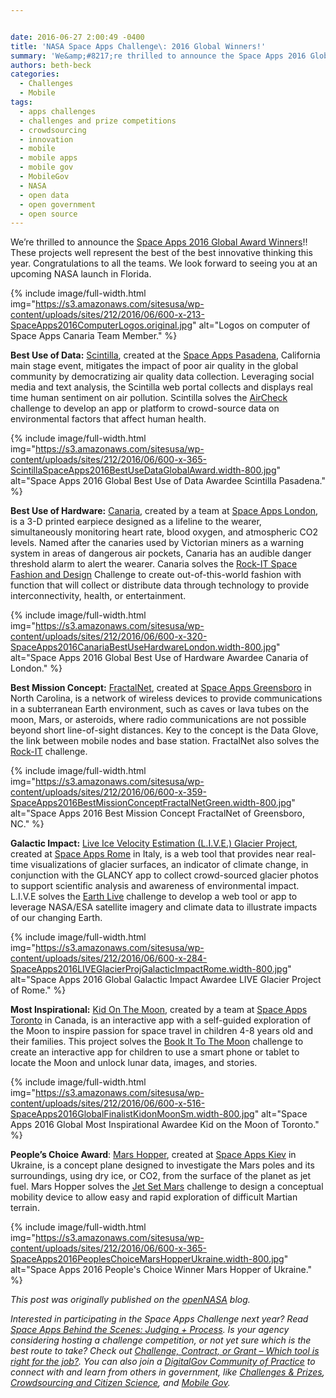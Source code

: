 ```yaml
---


date: 2016-06-27 2:00:49 -0400
title: 'NASA Space Apps Challenge\: 2016 Global Winners!'
summary: 'We&amp;#8217;re thrilled to announce the Space Apps 2016 Global Award Winners!! These projects well represent the best of the best innovative thinking this year. Congratulations to all the teams. We look forward to seeing you at an upcoming NASA launch in Florida.  Best'
authors: beth-beck
categories:
  - Challenges
  - Mobile
tags:
  - apps challenges
  - challenges and prize competitions
  - crowdsourcing
  - innovation
  - mobile
  - mobile apps
  - mobile gov
  - MobileGov
  - NASA
  - open data
  - open government
  - open source
---
```


We&#8217;re thrilled to announce the <a href="https://2016.spaceappschallenge.org/awards" target="_blank">Space Apps 2016 Global Award Winners</a>!! These projects well represent the best of the best innovative thinking this year. Congratulations to all the teams. We look forward to seeing you at an upcoming NASA launch in Florida.


{% include image/full-width.html img="https://s3.amazonaws.com/sitesusa/wp-content/uploads/sites/212/2016/06/600-x-213-SpaceApps2016ComputerLogos.original.jpg" alt="Logos on computer of Space Apps Canaria Team Member." %}

**Best Use of Data:** <a href="https://2016.spaceappschallenge.org/challenges/earth/aircheck/projects/scintilla" target="_blank">Scintilla</a>, created at the <a href="https://2016.spaceappschallenge.org/locations/pasadena-ca-usa" target="_blank">Space Apps Pasadena</a>, California main stage event, mitigates the impact of poor air quality in the global community by democratizing air quality data collection. Leveraging social media and text analysis, the Scintilla web portal collects and displays real time human sentiment on air pollution. Scintilla solves the <a href="https://2016.spaceappschallenge.org/challenges/earth/aircheck" target="_blank">AirCheck</a> challenge to develop an app or platform to crowd-source data on environmental factors that affect human health.


{% include image/full-width.html img="https://s3.amazonaws.com/sitesusa/wp-content/uploads/sites/212/2016/06/600-x-365-ScintillaSpaceApps2016BestUseDataGlobalAward.width-800.jpg" alt="Space Apps 2016 Global Best Use of Data Awardee Scintilla Pasadena." %}

**Best Use of Hardware:** <a href="https://2016.spaceappschallenge.org/challenges/space-station/rock-it-space-fashion-and-design/projects/canaria" target="_blank">Canaria</a>, created by a team at <a href="https://2016.spaceappschallenge.org/locations/london-england" target="_blank">Space Apps London</a>, is a 3-D printed earpiece designed as a lifeline to the wearer, simultaneously monitoring heart rate, blood oxygen, and atmospheric CO2 levels. Named after the canaries used by Victorian miners as a warning system in areas of dangerous air pockets, Canaria has an audible danger threshold alarm to alert the wearer. Canaria solves the <a href="https://2016.spaceappschallenge.org/challenges/space-station/rock-it-space-fashion-and-design" target="_blank">Rock-IT Space Fashion and Design</a> Challenge to create out-of-this-world fashion with function that will collect or distribute data through technology to provide interconnectivity, health, or entertainment.


{% include image/full-width.html img="https://s3.amazonaws.com/sitesusa/wp-content/uploads/sites/212/2016/06/600-x-320-SpaceApps2016CanariaBestUseHardwareLondon.width-800.jpg" alt="Space Apps 2016 Global Best Use of Hardware Awardee Canaria of London." %}

**Best Mission Concept:** <a href="https://2016.spaceappschallenge.org/challenges/space-station/rock-it-space-fashion-and-design/projects/fractalnet" target="_blank">FractalNet</a>, created at <a href="https://2016.spaceappschallenge.org/locations/greensboro-nc-usa" target="_blank">Space Apps Greensboro</a> in North Carolina, is a network of wireless devices to provide communications in a subterranean Earth environment, such as caves or lava tubes on the moon, Mars, or asteroids, where radio communications are not possible beyond short line-of-sight distances. Key to the concept is the Data Glove, the link between mobile nodes and base station. FractalNet also solves the <a href="https://2016.spaceappschallenge.org/challenges/space-station/rock-it-space-fashion-and-design" target="_blank">Rock-IT</a> challenge.


{% include image/full-width.html img="https://s3.amazonaws.com/sitesusa/wp-content/uploads/sites/212/2016/06/600-x-359-SpaceApps2016BestMissionConceptFractalNetGreen.width-800.jpg" alt="Space Apps 2016 Best Mission Concept FractalNet of Greensboro, NC." %}

**Galactic Impact:** <a href="https://2016.spaceappschallenge.org/challenges/earth/earth-live/projects/l.i.v.e.-glacier-project-ice-cream-team" target="_blank">Live Ice Velocity Estimation (L.I.V.E.) Glacier Project</a>, created at <a href="https://2016.spaceappschallenge.org/locations/rome-italy" target="_blank">Space Apps Rome</a> in Italy, is a web tool that provides near real-time visualizations of glacier surfaces, an indicator of climate change, in conjunction with the GLANCY app to collect crowd-sourced glacier photos to support scientific analysis and awareness of environmental impact. L.I.V.E solves the <a href="https://2016.spaceappschallenge.org/challenges/earth/earth-live" target="_blank">Earth Live</a> challenge to develop a web tool or app to leverage NASA/ESA satellite imagery and climate data to illustrate impacts of our changing Earth.


{% include image/full-width.html img="https://s3.amazonaws.com/sitesusa/wp-content/uploads/sites/212/2016/06/600-x-284-SpaceApps2016LIVEGlacierProjGalacticImpactRome.width-800.jpg" alt="Space Apps 2016 Global Galactic Impact Awardee LIVE Glacier Project of Rome." %}

**Most Inspirational:** <a href="https://2016.spaceappschallenge.org/challenges/solar-system/book-it-to-the-moon/projects/kid-on-the-moon" target="_blank">Kid On The Moon</a>, created by a team at <a href="https://2016.spaceappschallenge.org/locations/toronto-on-canada" target="_blank">Space Apps Toronto</a> in Canada, is an interactive app with a self-guided exploration of the Moon to inspire passion for space travel in children 4-8 years old and their families. This project solves the <a href="https://2016.spaceappschallenge.org/challenges/solar-system/book-it-to-the-moon" target="_blank">Book It To The Moon</a> challenge to create an interactive app for children to use a smart phone or tablet to locate the Moon and unlock lunar data, images, and stories.


{% include image/full-width.html img="https://s3.amazonaws.com/sitesusa/wp-content/uploads/sites/212/2016/06/600-x-516-SpaceApps2016GlobalFinalistKidonMoonSm.width-800.jpg" alt="Space Apps 2016 Global Most Inspirational Awardee Kid on the Moon of Toronto." %}

**People’s Choice Award**: <a href="https://2016.spaceappschallenge.org/challenges/tech/jet-set-mars/projects/mars-hopper" target="_blank">Mars Hopper</a>, created at <a href="https://2016.spaceappschallenge.org/locations/kiev-ukraine" target="_blank">Space Apps Kiev</a> in Ukraine, is a concept plane designed to investigate the Mars poles and its surroundings, using dry ice, or CO2, from the surface of the planet as jet fuel. Mars Hopper solves the <a href="https://2016.spaceappschallenge.org/challenges/tech/jet-set-mars" target="_blank">Jet Set Mars</a> challenge to design a conceptual mobility device to allow easy and rapid exploration of difficult Martian terrain.


{% include image/full-width.html img="https://s3.amazonaws.com/sitesusa/wp-content/uploads/sites/212/2016/06/600-x-365-SpaceApps2016PeoplesChoiceMarsHopperUkraine.width-800.jpg" alt="Space Apps 2016 People's Choice Winner Mars Hopper of Ukraine." %}

_This post was originally published on the [openNASA](https://open.nasa.gov/blog/) blog._

_Interested in participating in the Space Apps Challenge next year? Read [Space Apps Behind the Scenes: Judging + Process](https://open.nasa.gov/blog/space-apps-behind-scenes-judging-process/). Is your agency considering hosting a challenge competition, or not yet sure which is the best route to take? Check out [Challenge, Contract, or Grant – Which tool is right for the job?](https://www.WHATEVER/2014/08/14/challenge-contract-or-grant-which-tool-is-right-for-the-job/). You can also join a [DigitalGov Community of Practice](https://www.WHATEVER/communities/) to connect with and learn from others in government, like [Challenges & Prizes](https://www.WHATEVER/communities/challenges-prizes-community/), [Crowdsourcing and Citizen Science](https://www.WHATEVER/communities/federal-crowdsourcing-and-citizen-science/), and [Mobile Gov](https://www.WHATEVER/communities/mobile/)._